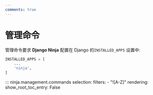 ```yaml
---
comments: true
---
```

# 管理命令

管理命令要求 **Django Ninja** 配置在 Django 的`INSTALLED_APPS` 设置中:

```python
INSTALLED_APPS = [
    ...
    'ninja',
]
```

::: ninja.management.commands
    selection:
      filters:
        - "![A-Z]"
    rendering:
      show_root_toc_entry: False
